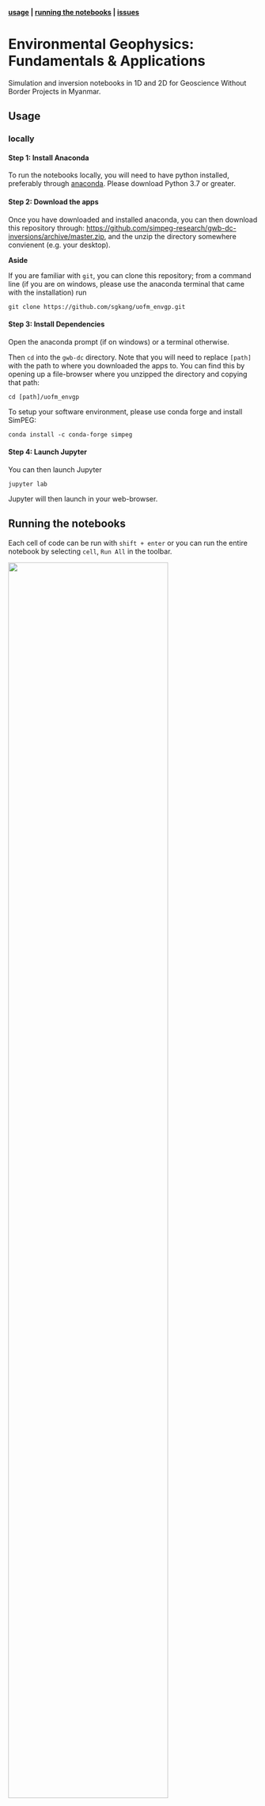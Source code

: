 **[usage](#usage) | [running the notebooks](#running-the-notebooks) | [issues](#issues)**

# Environmental Geophysics: Fundamentals & Applications
Simulation and inversion notebooks in 1D and 2D for Geoscience Without Border Projects in Myanmar.


## Usage

### locally

#### Step 1: Install Anaconda
To run the notebooks locally, you will need to have python installed,
preferably through [anaconda](https://www.anaconda.com/download/). Please download 
Python 3.7 or greater. 


#### Step 2: Download the apps
Once you have downloaded and installed anaconda, you can then download this repository through: https://github.com/simpeg-research/gwb-dc-inversions/archive/master.zip, and the unzip the directory somewhere convienent (e.g. your desktop). 

**Aside**

If you are familiar with `git`, you can clone this repository; from a command line (if you are on windows, please use the anaconda terminal that came with the installation)
run

```
git clone https://github.com/sgkang/uofm_envgp.git
```

#### Step 3: Install Dependencies

Open the anaconda prompt (if on windows) or a terminal otherwise.

Then `cd` into the `gwb-dc` directory. Note that you will need to replace `[path]` with the path to where you downloaded the apps to. You can find this by opening up a file-browser where you unzipped the directory and copying that path:

```
cd [path]/uofm_envgp
```

To setup your software environment, please use conda forge and install SimPEG: 

```
conda install -c conda-forge simpeg
```


#### Step 4: Launch Jupyter

You can then launch Jupyter

```
jupyter lab
```

Jupyter will then launch in your web-browser.

## Running the notebooks

Each cell of code can be run with `shift + enter` or you can run the entire notebook by selecting `cell`, `Run All` in the toolbar.

<img src="https://em.geosci.xyz/_images/run_all_cells.png" width=80% align="middle">

For more information on running Jupyter notebooks, see the [Jupyter Documentation](https://jupyter.readthedocs.io/en/latest/)

If you are new to Python, I highly recommend taking a look at:
- [A Whirlwind Tour of Python](https://jakevdp.github.io/WhirlwindTourOfPython/)
- [The Python Data Science Handbook](https://jakevdp.github.io/PythonDataScienceHandbook/)

## Issues

Please [make an issue](https://github.com/sgkang/uofm_envgp/issues) if you encounter any problems while trying to run the notebooks.
